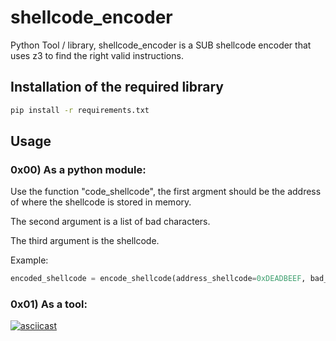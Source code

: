 # shellcode_encoder

Python Tool / library, shellcode_encoder is a SUB shellcode encoder that uses z3 to find the right valid instructions.

## Installation of the required library

```bash
pip install -r requirements.txt
```

## Usage

### 0x00) As a python module:
Use the function "code_shellcode", the first argment should be the address of where the shellcode is stored in memory.

The second argument is a list of bad characters.

The third argument is the shellcode.

Example:
```python
encoded_shellcode = encode_shellcode(address_shellcode=0xDEADBEEF, bad_chars=[0x45,0x55,0x30], shellcode="\x41\x42\x43\x44", scripting=True)
```


### 0x01) As a tool:

[![asciicast](https://asciinema.org/a/ZlRmj6OlT4g6EAVG0nCioa5dy.svg)](https://asciinema.org/a/ZlRmj6OlT4g6EAVG0nCioa5dy)
